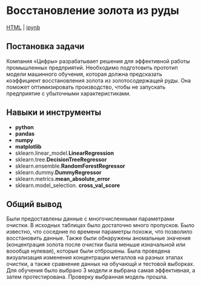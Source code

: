 # Восстановление золота из руды
<a href='https://github.com/mr-lexx/Yandex_Practicum/blob/main/Gold%20recovery%20coefficient/Gold.html'>HTML</a> | 
<a href='https://github.com/mr-lexx/Yandex_Practicum/blob/main/Gold%20recovery%20coefficient/Gold.ipynb'>ipynb</a>
## Постановка задачи
Компания «Цифры» разрабатывает решения для эффективной работы промышленных предприятий. Необходимо подготовить прототип модели машинного обучения, которая должна предсказать коэффициент восстановления золота из золотосодержащей руды. Она поможет оптимизировать производство, чтобы не запускать предприятие с убыточными характеристиками.<br>

## Навыки и инструменты
- **python**
- **pandas**
- **numpy**
- **matplotlib**
- sklearn.linear_model.**LinearRegression**
- sklearn.tree.**DecisionTreeRegressor**
- sklearn.ensemble.**RandomForestRegressor**
- sklearn.dummy.**DummyRegressor**
- sklearn.metrics.**mean_absolute_error**
- sklearn.model_selection. **cross_val_score**

## Общий вывод
Были предоставлены данные с многочисленными параметрами очистки. В исходных таблицах было достаточно много пропусков. Было известно, что соседние по времени параметры похожи, что позволило восстановить данные. Также были обнаружены аномальные значения (концентрация золота после очистки была меньше изначальной или воообще нулевая), которые были отброшены. Была проведена визуализация изменения концентрации металлов на разных этапах очистки, а также сравнение данных на обучающй и тестовой выборках. Для обучения было выбрано 3 модели и выбрана самая эффективная, а затем протестирована. Проверку выбранная модель прошла.
